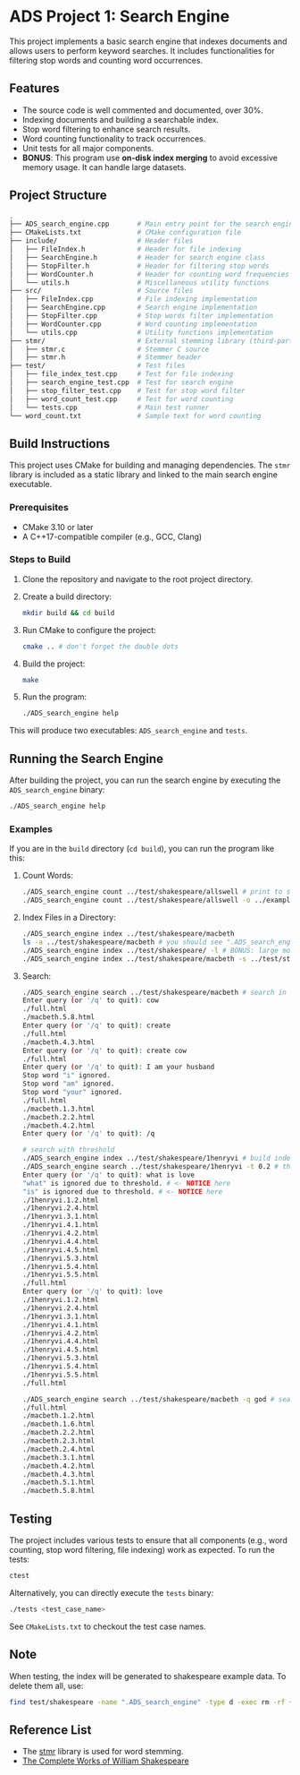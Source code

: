 # ADS Project 1: Search Engine

This project implements a basic search engine that indexes documents and allows users to perform keyword searches. It includes functionalities for filtering stop words and counting word occurrences.

## Features

- The source code is well commented and documented, over 30%.
- Indexing documents and building a searchable index.
- Stop word filtering to enhance search results.
- Word counting functionality to track occurrences.
- Unit tests for all major components.
- **BONUS**: This program use **on-disk index merging** to avoid excessive memory usage. It can handle large datasets.

## Project Structure

```bash
.
├── ADS_search_engine.cpp       # Main entry point for the search engine application
├── CMakeLists.txt              # CMake configuration file
├── include/                    # Header files
│   ├── FileIndex.h             # Header for file indexing
│   ├── SearchEngine.h          # Header for search engine class
│   ├── StopFilter.h            # Header for filtering stop words
│   ├── WordCounter.h           # Header for counting word frequencies
│   └── utils.h                 # Miscellaneous utility functions
├── src/                        # Source files
│   ├── FileIndex.cpp           # File indexing implementation
│   ├── SearchEngine.cpp        # Search engine implementation
│   ├── StopFilter.cpp          # Stop words filter implementation
│   ├── WordCounter.cpp         # Word counting implementation
│   └── utils.cpp               # Utility functions implementation
├── stmr/                       # External stemming library (third-party)
│   ├── stmr.c                  # Stemmer C source
│   ├── stmr.h                  # Stemmer header
├── test/                       # Test files
│   ├── file_index_test.cpp     # Test for file indexing
│   ├── search_engine_test.cpp  # Test for search engine
│   ├── stop_filter_test.cpp    # Test for stop word filter
│   ├── word_count_test.cpp     # Test for word counting
│   └── tests.cpp               # Main test runner
└── word_count.txt              # Sample text for word counting
```

## Build Instructions

This project uses CMake for building and managing dependencies. The `stmr` library is included as a static library and linked to the main search engine executable.

### Prerequisites

- CMake 3.10 or later
- A C++17-compatible compiler (e.g., GCC, Clang)

### Steps to Build

1. Clone the repository and navigate to the root project directory.

2. Create a build directory:

   ```bash
   mkdir build && cd build
   ```

3. Run CMake to configure the project:

   ```bash
   cmake .. # don't forget the double dots
   ```

4. Build the project:

   ```bash
   make
   ```

5. Run the program:

   ```bash
   ./ADS_search_engine help
   ```

This will produce two executables: `ADS_search_engine` and `tests`.

## Running the Search Engine

After building the project, you can run the search engine by executing the `ADS_search_engine` binary:

```bash
./ADS_search_engine help
```
### Examples

If you are in the `build` directory (`cd build`), you can run the program like this:

1. Count Words:

   ```bash
   ./ADS_search_engine count ../test/shakespeare/allswell # print to stdout
   ./ADS_search_engine count ../test/shakespeare/allswell -o ../example/allswell_count.txt # print to file
   ```

2. Index Files in a Directory:

   ```bash
   ./ADS_search_engine index ../test/shakespeare/macbeth
   ls -a ../test/shakespeare/macbeth # you should see ".ADS_search_engine/" directory, that is the index directory
   ./ADS_search_engine index ../test/shakespeare/ -l # BONUS: large mode, can handle more very large amount of data in a limited memory.
   ./ADS_search_engine index ../test/shakespeare/macbeth -s ../test/stop_words.txt # with stop words
   ```
3. Search:

   ```bash
   ./ADS_search_engine search ../test/shakespeare/macbeth # search in interactive mode
   Enter query (or '/q' to quit): cow
   ./full.html
   ./macbeth.5.8.html
   Enter query (or '/q' to quit): create
   ./full.html
   ./macbeth.4.3.html
   Enter query (or '/q' to quit): create cow
   ./full.html
   Enter query (or '/q' to quit): I am your husband
   Stop word "i" ignored.
   Stop word "am" ignored.
   Stop word "your" ignored.
   ./full.html
   ./macbeth.1.3.html
   ./macbeth.2.2.html
   ./macbeth.4.2.html
   Enter query (or '/q' to quit): /q

   # search with threshold
   ./ADS_search_engine index ../test/shakespeare/1henryvi # build index first
   ./ADS_search_engine search ../test/shakespeare/1henryvi -t 0.2 # threshold = 0.2
   Enter query (or '/q' to quit): what is love
   "what" is ignored due to threshold. # <- NOTICE here
   "is" is ignored due to threshold. # <- NOTICE here
   ./1henryvi.1.2.html
   ./1henryvi.2.4.html
   ./1henryvi.3.1.html
   ./1henryvi.4.1.html
   ./1henryvi.4.2.html
   ./1henryvi.4.4.html
   ./1henryvi.4.5.html
   ./1henryvi.5.3.html
   ./1henryvi.5.4.html
   ./1henryvi.5.5.html
   ./full.html
   Enter query (or '/q' to quit): love
   ./1henryvi.1.2.html
   ./1henryvi.2.4.html
   ./1henryvi.3.1.html
   ./1henryvi.4.1.html
   ./1henryvi.4.2.html
   ./1henryvi.4.4.html
   ./1henryvi.4.5.html
   ./1henryvi.5.3.html
   ./1henryvi.5.4.html
   ./1henryvi.5.5.html
   ./full.html

   ./ADS_search_engine search ../test/shakespeare/macbeth -q god # search with query parameter
   ./full.html
   ./macbeth.1.2.html
   ./macbeth.1.6.html
   ./macbeth.2.2.html
   ./macbeth.2.3.html
   ./macbeth.2.4.html
   ./macbeth.3.1.html
   ./macbeth.4.2.html
   ./macbeth.4.3.html
   ./macbeth.5.1.html
   ./macbeth.5.8.html
   ```

## Testing

The project includes various tests to ensure that all components (e.g., word counting, stop word filtering, file indexing) work as expected. To run the tests:

```bash
ctest
```

Alternatively, you can directly execute the `tests` binary:

```bash
./tests <test_case_name>
```

See `CMakeLists.txt` to checkout the test case names.

## Note

When testing, the index will be generated to shakespeare example data. To delete them all, use:

```bash
find test/shakespeare -name ".ADS_search_engine" -type d -exec rm -rf {} + # in linux
```

## Reference List

- The [stmr](https://github.com/wooorm/stmr.c) library is used for word stemming.
- [The Complete Works of William Shakespeare](http://shakespeare.mit.edu/)